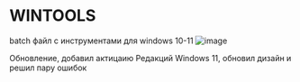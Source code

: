 # WINTOOLS
batch файл с инструментами для windows 10-11
![image](https://github.com/NLSDME/WINTOOLS/assets/93867178/e8939995-53dc-4cec-8eec-425de40306d9)


Обновление, добавил актицаию Редакций Windows 11, обновил дизайн и решил пару ошибок

